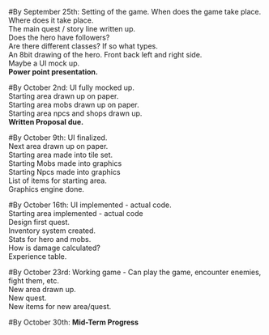 #By September 25th:
Setting of the game. When does the game take place. Where does it take place.  
The main quest / story line written up.  
Does the hero have followers?  
Are there different classes?  If so what types.  
An 8bit drawing of the hero. Front back left and right side.  
Maybe a UI mock up.  
**Power point presentation.**  

#By October 2nd:
UI fully mocked up.  
Starting area drawn up on paper.  
Starting area mobs drawn up on paper.  
Starting area npcs and shops drawn up.  
**Written Proposal due.**  

#By October 9th:
UI finalized.  
Next area drawn up on paper.  
Starting area made into tile set.  
Starting Mobs made into graphics  
Starting Npcs made into graphics  
List of items for starting area.  
Graphics engine done.  

#By October 16th:
UI implemented - actual code.  
Starting area implemented - actual code  
Design first quest.  
Inventory system created.  
Stats for hero and mobs.  
How is damage calculated?  
Experience table.  

#By October 23rd:
Working game - Can play the game, encounter enemies, fight them, etc.  
New area drawn up.  
New quest.  
New items for new area/quest.  

#By October 30th:
**Mid-Term Progress**  
